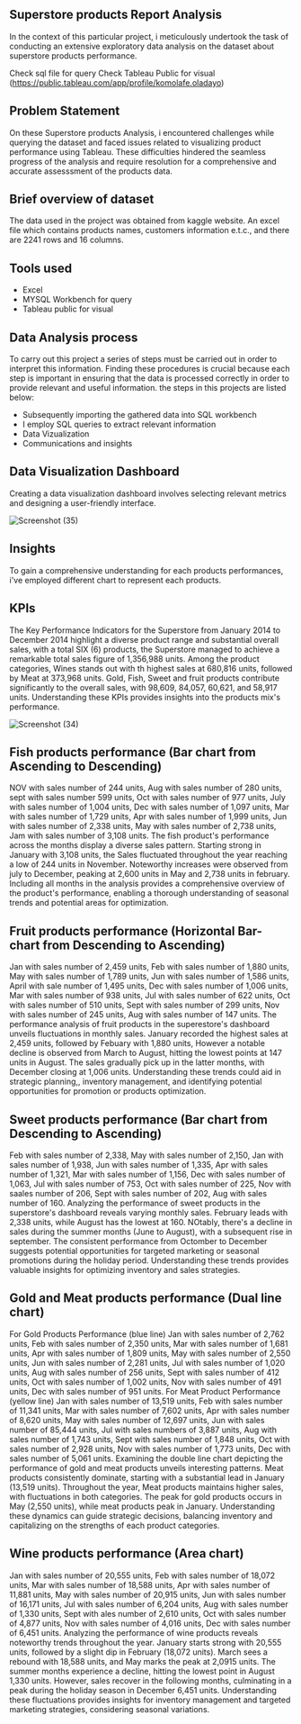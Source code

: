## Superstore products Report Analysis
In the context of this particular project, i meticulously undertook the task of conducting an extensive exploratory data analysis on the dataset about superstore products performance.

Check sql file for query
Check Tableau Public for visual (https://public.tableau.com/app/profile/komolafe.oladayo)

## Problem Statement
On these Superstore products Analysis, i encountered challenges while querying the dataset and faced issues related to visualizing product performance using Tableau. These difficulties hindered the seamless progress of the analysis and require resolution for a comprehensive and accurate assesssment of the products data.

## Brief overview of dataset
The data used in the project was obtained from kaggle website. An excel file which contains products names, customers information e.t.c., and there are 2241 rows and 16 columns. 

## Tools used
- Excel
- MYSQL Workbench for query
- Tableau public for visual

## Data Analysis process
To carry out this project a series of steps must be carried out in order to interpret this information. Finding these procedures is crucial because each step is important in ensuring that the data is processed correctly in order to provide relevant and useful information. the steps in this projects are listed below:

- Subsequently importing the gathered data into SQL workbench
- I employ SQL queries to extract relevant information
- Data Vizualization
- Communications and insights

## Data Visualization Dashboard 
Creating a data visualization dashboard involves selecting relevant metrics and designing a user-friendly interface.

![Screenshot (35)](https://github.com/olaanalyst/Superstore-Products-Report/assets/141564936/2287aae1-5c1f-4152-87e3-a7cf8882ea0c)

## Insights
To gain a comprehensive understanding for each products performances, i've employed different chart to represent each products.

## KPIs
The Key Performance Indicators for the Superstore from January 2014 to December 2014 highlight a diverse product range and substantial overall sales, with a total SIX (6) products, the Superstore managed to achieve a remarkable total sales figure of 1,356,988 units. Among the product categories, Wines stands out with th highest sales at 680,816 units, followed by Meat at 373,968 units. Gold, Fish, Sweet and fruit products contribute significantly to the overall sales, with 98,609, 84,057, 60,621, and 58,917 units. Understanding these KPIs provides insights into the products mix's performance.   

![Screenshot (34)](https://github.com/olaanalyst/Superstore-Products-Report/assets/141564936/f044a02d-102e-4816-8f94-12a23f6245c5)

## Fish products performance (Bar chart from Ascending to Descending)
NOV with sales number of 244 units, Aug with sales number of 280 units, sept with sales number 599 units, Oct with sales number of 977 units, July with sales number of 1,004 units, Dec with sales number of 1,097 units, Mar with sales number of 1,729 units, Apr with sales number of 1,999 units, Jun with sales number of 2,338 units, May with sales number of 2,738 units, Jam with sales number of 3,108 units. 
The fish product's performance across the months display a diverse sales pattern. Starting strong in January with 3,108 units, the Sales fluctuated throughout the year reaching a low of 244 units in November. Noteworthy increases were observed from july to December, peaking at 2,600 units in May and 2,738 units in february. Including all months in the analysis provides a comprehensive overview of the product's performance, enabling a thorough understanding of seasonal trends and potential areas for optimization.  
 


## Fruit products performance (Horizontal Bar-chart from Descending to Ascending)
Jan with sales number of 2,459 units, Feb with sales number of 1,880 units, May with sales number of 1,789 units, Jun with sales number of 1,586 units, April with sale number of 1,495 units, Dec with sales number of 1,006 units, Mar with sales number of 938 units, Jul with sales number of 622 units, Oct with sales number of 510 units, Sept with sales number of 299 units, Nov with sales number of 245 units, Aug with sales number of 147 units. 
The performance analysis of fruit products in the superestore's dashboard unveils fluctuations in monthly sales. January recorded the highest sales at 2,459 units, followed by Febuary with 1,880 units, However a notable decline is observed from March to August, hitting the lowest points at 147 units in August. The sales gradually pick up in the latter months, with December closing at 1,006 units. Understanding these trends could aid in strategic planning,, inventory management, and identifying potential opportunities for promotion or products optimization. 


## Sweet products performance (Bar chart from Descending to Ascending)
Feb with sales number of 2,338, May with sales number of 2,150, Jan with sales number of 1,938, Jun with sales number of 1,335, Apr with sales number of 1,321, Mar with sales number of 1,156, Dec with sales number of 1,063, Jul with sales number of 753, Oct with sales number of 225, Nov with saales number of 206, Sept with sales number of 202, Aug with sales number of 160. 
Analyzing the performance of sweet products in the superstore's dashboard reveals varying monthly sales. February leads with 2,338 units, while August has the lowest at 160. NOtably, there's a decline in sales during the summer months (June to August), with a subsequent rise in september. The consistent performance from Octomber to December suggests potential opportunities for targeted marketing or seasonal promotions during the holiday period. Understanding these trends provides valuable insights for optimizing inventory and sales strategies.   



## Gold and Meat products performance (Dual line chart)
For Gold Products Performance (blue line)
Jan with sales number of 2,762 units, Feb with sales number of 2,350 units, Mar with sales number of 1,681 units, Apr with sales number of 1,809 units, May with sales number of 2,550 units, Jun with sales number of 2,281 units, Jul with sales number of 1,020 units, Aug with sales number of 256 units, Sept with sales number of 412 units, Oct with sales number of 1,002 units, Nov with sales number of 491 units, Dec with sales number of 951 units.
For Meat Product Performance (yellow line) 
Jan with sales number of 13,519 units, Feb with sales number of 11,341 units, Mar with sales number of 7,602 units, Apr with sales number of 8,620 units, May with sales number of 12,697 units, Jun with sales number of 85,444 units, Jul with sales numbers of 3,887 units, Aug with sales number of 1,743 units, Sept with sales number of 1,848 units, Oct with sales number of 2,928 units, Nov with sales number of 1,773 units, Dec with sales number of 5,061 units.
Examining the double line chart depicting the performance of gold and meat products unveils interesting patterns. Meat products consistently dominate, starting with a substantial lead in January (13,519 units). Throughout the year, Meat products maintains higher sales, with fluctuations in both categories. The peak for gold products occurs in May (2,550 units), while meat products peak in January. Understanding these dynamics can guide strategic decisions, balancing inventory and capitalizing on the strengths of each product categories. 


## Wine products performance (Area chart)
Jan with sales number of 20,555 units, Feb with sales number of 18,072 units, Mar with sales number of 18,588 units, Apr with sales number of 11,881 units, May with sales number of 20,915 units, Jun with sales number of 16,171 units, Jul with sales number of 6,204 units, Aug with sales number of 1,330 units, Sept with ales number of 2,610 units, Oct with sales number of 4,877 units, Nov with sales number of 4,016 units, Dec with sales number of 6,451 units.
Analyzing the performance of wine products reveals noteworthy trends throughout the year. January starts strong with 20,555 units, followed by a slight dip in February (18,072 units). March sees a rebound with 18,588 units, and May marks the peak at 2,0915 units. The summer months experience a decline, hitting the lowest point in August 1,330 units. However, sales recover in the following months, culminating in a peak during the holiday season in December 6,451 units. Understanding these fluctuations provides insights for inventory management and targeted  marketing strategies, considering seasonal variations.



